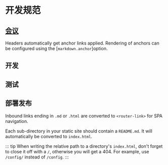 # 开发规范

## [会议](./meeting.html)

Headers automatically get anchor links applied. Rendering of anchors can be configured using the [`markdown.anchor`]option.

## 开发

## 测试

## 部署发布

Inbound links ending in `.md` or `.html` are converted to `<router-link>` for SPA navigation.

Each sub-directory in your static site should contain a `README.md`. It will automatically be converted to `index.html`.

::: tip
When writing the relative path to a directory's `index.html`, don't forget to close it off with a `/`, otherwise you will get a 404. For example, use `/config/` instead of `/config`.
:::
